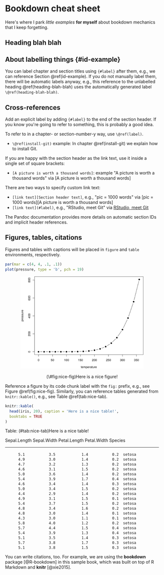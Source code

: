# Bookdown cheat sheet

Here's where I park _little_ *examples* **for myself** about bookdown mechanics that I keep forgetting.

## Heading blah blah

## About labelling things {#id-example}

You can label chapter and section titles using `{#label}` after them, e.g., we can reference Section \@ref(id-example). If you do not manually label them, there will be automatic labels anyway, e.g., this reference to the unlabelled heading \@ref(heading-blah-blah) uses the automatically generated label `\@ref(heading-blah-blah)`.

## Cross-references

Add an explicit label by adding `{#label}` to the end of the section header. If you know you're going to refer to something, this is probably a good idea.

To refer to in a chapter- or section-number-y way, use `\@ref(label)`.

  * `\@ref(install-git)` example: In chapter \@ref(install-git) we explain how to install Git.

If you are happy with the section header as the link text, use it inside a single set of square brackets:

  * `[A picture is worth a thousand words]`: example "A picture is worth a thousand words" via [A picture is worth a thousand words]

There are two ways to specify custom link text:

  * `[link text][Section header text]`, e.g., "pic = 1000 words" via [pic = 1000 words][A picture is worth a thousand words]
  * `[link text](#label)`, e.g., "RStudio, meet Git" via [RStudio, meet Git](#rstudio-see-git)
  
The Pandoc documentation provides more details on automatic section IDs and implicit header references.

## Figures, tables, citations

Figures and tables with captions will be placed in `figure` and `table` environments, respectively.


```r
par(mar = c(4, 4, .1, .1))
plot(pressure, type = 'b', pch = 19)
```

<div class="figure" style="text-align: center">
<img src="79_bookdown-cheat-sheet_files/figure-html/nice-fig-1.png" alt="Here is a nice figure!" width="80%" />
<p class="caption">(\#fig:nice-fig)Here is a nice figure!</p>
</div>

Reference a figure by its code chunk label with the `fig:` prefix, e.g., see Figure \@ref(fig:nice-fig). Similarly, you can reference tables generated from `knitr::kable()`, e.g., see Table \@ref(tab:nice-tab).


```r
knitr::kable(
  head(iris, 20), caption = 'Here is a nice table!',
  booktabs = TRUE
)
```



Table: (\#tab:nice-tab)Here is a nice table!

 Sepal.Length   Sepal.Width   Petal.Length   Petal.Width  Species 
-------------  ------------  -------------  ------------  --------
          5.1           3.5            1.4           0.2  setosa  
          4.9           3.0            1.4           0.2  setosa  
          4.7           3.2            1.3           0.2  setosa  
          4.6           3.1            1.5           0.2  setosa  
          5.0           3.6            1.4           0.2  setosa  
          5.4           3.9            1.7           0.4  setosa  
          4.6           3.4            1.4           0.3  setosa  
          5.0           3.4            1.5           0.2  setosa  
          4.4           2.9            1.4           0.2  setosa  
          4.9           3.1            1.5           0.1  setosa  
          5.4           3.7            1.5           0.2  setosa  
          4.8           3.4            1.6           0.2  setosa  
          4.8           3.0            1.4           0.1  setosa  
          4.3           3.0            1.1           0.1  setosa  
          5.8           4.0            1.2           0.2  setosa  
          5.7           4.4            1.5           0.4  setosa  
          5.4           3.9            1.3           0.4  setosa  
          5.1           3.5            1.4           0.3  setosa  
          5.7           3.8            1.7           0.3  setosa  
          5.1           3.8            1.5           0.3  setosa  

You can write citations, too. For example, we are using the **bookdown** package [@R-bookdown] in this sample book, which was built on top of R Markdown and **knitr** [@xie2015].
